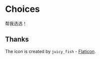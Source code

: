 # Choices

帮我选选！

## Thanks

The icon is created by `juicy_fish` - [Flaticon](https://www.flaticon.com/).
